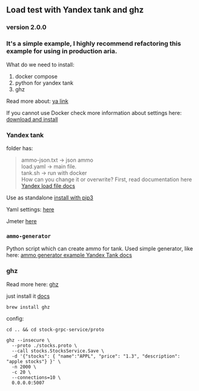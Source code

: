 ## Load test with Yandex tank and ghz
### version 2.0.0

### It's a simple example, I highly recommend refactoring this example for using in production aria.

What do we need to install:
1. docker compose 
2. python for yandex tank
3. ghz

Read more about:
 [ya link](https://yandextank.readthedocs.io/en/latest/)

If you cannot use Docker check more information about  settings here: [download and install](https://yandextank.readthedocs.io/en/latest/install.html#installation-from-pypi)

### Yandex tank
folder has:
> ammo-json.txt -> json ammo  
> load.yaml -> main file.  
> tank.sh -> run with docker  
How can you change it or overwrite? First, read documentation here [Yandex load file docs](https://yandextank.readthedocs.io/en/latest/tutorial.html) 

Use as standalone [install with pip3](https://yandextank.readthedocs.io/en/latest/install.html#installation-from-pypi)  

Yaml settings:
[here](https://yandextank.readthedocs.io/en/latest/core_and_modules.html#load-generators)  

Jmeter
[here](https://gist.github.com/sameoldmadness/9abeef4c2125bc760ba2f09ee1150330)  

### `ammo-generator`  
Python script which can create ammo for tank. Used simple generator, like here: [ammo generator example Yandex Tank docs](https://yandextank.readthedocs.io/en/latest/ammo_generators.html)

### ghz
Read more here: [ghz](https://ghz.sh)  

just install it [docs](https://ghz.sh/docs/install)
```shell
brew install ghz
```
config:
```shell
cd .. && cd stock-grpc-service/proto

ghz --insecure \
  --proto ./stocks.proto \
  --call stocks.StocksService.Save \
  -d '{"stocks": { "name":"APPL", "price": "1.3", "description": "apple stocks"} }' \
  -n 2000 \
  -c 20 \
  --connections=10 \
  0.0.0.0:5007
```
